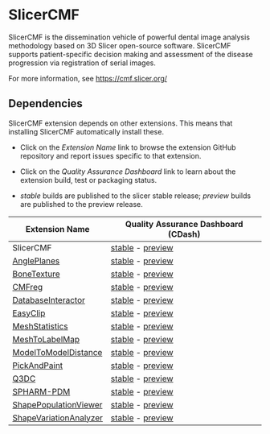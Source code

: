 # SlicerCMF

SlicerCMF is the dissemination vehicle of powerful dental image analysis methodology based on 3D Slicer open-source software. SlicerCMF supports patient-specific decision making and assessment of the disease progression via registration of serial images.

For more information, see https://cmf.slicer.org/

## Dependencies

SlicerCMF extension depends on other extensions. This means that installing SlicerCMF automatically
install these.

* Click on the _Extension Name_ link to browse the extension GitHub repository and report issues
  specific to that extension.

* Click on the _Quality Assurance Dashboard_ link to learn about the extension
  build, test or packaging status.
  
* *stable* builds are published to the slicer stable release; *preview* builds are published to the preview release.

| Extension Name                   | Quality Assurance Dashboard (CDash)                               |
|----------------------------------|-------------------------------------------------------------------|
| SlicerCMF                        | [stable][cdash-SlicerCMF]    - [preview][cdash-prev-SlicerCMF]    |
| [AnglePlanes][gh-AnglePlanes]    | [stable][cdash-AnglePlanes]  - [preview][cdash-prev-AnglePlanes]  |
| [BoneTexture][gh-BoneTexture]    | [stable][cdash-BoneTexture]  - [preview][cdash-prev-BoneTexture]  |
| [CMFreg][gh-CMFreg]              | [stable][cdash-CMFreg]       - [preview][cdash-prev-CMFreg]       |
| [DatabaseInteractor][gh-DB]      | [stable][cdash-DB]           - [preview][cdash-prev-DB]           |
| [EasyClip][gh-EasyClip]          | [stable][cdash-EasyClip]     - [preview][cdash-prev-EasyClip]     |
| [MeshStatistics][gh-MeshStats]   | [stable][cdash-MeshStats]    - [preview][cdash-prev-MeshStats]    |
| [MeshToLabelMap][gh-M2LM]        | [stable][cdash-M2LM]         - [preview][cdash-prev-M2LM]         |
| [ModelToModelDistance][gh-M2MD]  | [stable][cdash-M2MD]         - [preview][cdash-prev-M2MD]         |
| [PickAndPaint][gh-PickAndPaint]  | [stable][cdash-PickAndPaint] - [preview][cdash-prev-PickAndPaint] |
| [Q3DC][gh-Q3DC]                  | [stable][cdash-Q3DC]         - [preview][cdash-prev-Q3DC]         |
| [SPHARM-PDM][gh-SPHARM-PDM]      | [stable][cdash-SPHARM-PDM]   - [preview][cdash-prev-SPHARM-PDM]   |
| [ShapePopulationViewer][gh-SPV]  | [stable][cdash-SPV]          - [preview][cdash-prev-SPV]          |
| [ShapeVariationAnalyzer][gh-SVA] | [stable][cdash-SVA]          - [preview][cdash-prev-SVA]          |

[gh-AnglePlanes]: https://github.com/DCBIA-OrthoLab/AnglePlanes-Extension
[gh-BoneTexture]: https://github.com/Kitware/BoneTextureExtension
[gh-CMFreg]: https://github.com/DCBIA-OrthoLab/CMFreg
[gh-DB]: https://github.com/DCBIA-OrthoLab/DatabaseInteractorExtension
[gh-EasyClip]: https://github.com/DCBIA-OrthoLab/EasyClip-Extension
[gh-MeshStats]: https://github.com/DCBIA-OrthoLab/MeshStatisticsExtension
[gh-M2LM]: https://github.com/NIRALUser/MeshToLabelMap
[gh-M2MD]: https://github.com/NIRALUser/3DMetricTools
[gh-PickAndPaint]: https://github.com/DCBIA-OrthoLab/PickAndPaintExtension
[gh-Q3DC]: https://github.com/DCBIA-OrthoLab/Q3DCExtension
[gh-SPHARM-PDM]: https://github.com/NIRALUser/SPHARM-PDM
[gh-SPV]: https://github.com/NIRALUser/ShapePopulationViewer
[gh-SVA]: https://github.com/DCBIA-OrthoLab/ShapeVariationAnalyzer

[cdash-SlicerCMF]: http://slicer.cdash.org/index.php?project=SlicerPreview&filtercount=1&showfilters=1&field1=buildname&compare1=63&value1=SlicerCMF
[cdash-AnglePlanes]: http://slicer.cdash.org/index.php?project=SlicerPreview&filtercount=1&showfilters=1&field1=buildname&compare1=63&value1=AnglePlanesExtension
[cdash-BoneTexture]: http://slicer.cdash.org/index.php?project=SlicerPreview&filtercount=1&showfilters=1&field1=buildname&compare1=63&value1=BoneTexture
[cdash-CMFreg]: http://slicer.cdash.org/index.php?project=SlicerPreview&filtercount=1&showfilters=1&field1=buildname&compare1=63&value1=CMFreg
[cdash-DB]: http://slicer.cdash.org/index.php?project=SlicerPreview&filtercount=1&showfilters=1&field1=buildname&compare1=63&value1=DatabaseInteractor
[cdash-EasyClip]: http://slicer.cdash.org/index.php?project=SlicerPreview&filtercount=1&showfilters=1&field1=buildname&compare1=63&value1=EasyClip
[cdash-MeshStats]: http://slicer.cdash.org/index.php?project=SlicerPreview&filtercount=1&showfilters=1&field1=buildname&compare1=63&value1=MeshStatisticsExtension
[cdash-M2LM]: http://slicer.cdash.org/index.php?project=SlicerPreview&filtercount=1&showfilters=1&field1=buildname&compare1=63&value1=MeshToLabelMap
[cdash-M2MD]: http://slicer.cdash.org/index.php?project=SlicerPreview&filtercount=1&showfilters=1&field1=buildname&compare1=63&value1=ModelToModelDistance
[cdash-PickAndPaint]: http://slicer.cdash.org/index.php?project=SlicerPreview&filtercount=1&showfilters=1&field1=buildname&compare1=63&value1=PickAndPaintExtension
[cdash-Q3DC]: http://slicer.cdash.org/index.php?project=SlicerPreview&filtercount=1&showfilters=1&field1=buildname&compare1=63&value1=Q3DC
[cdash-SPHARM-PDM]: http://slicer.cdash.org/index.php?project=SlicerPreview&filtercount=1&showfilters=1&field1=buildname&compare1=63&value1=SPHARM-PDM
[cdash-SPV]: http://slicer.cdash.org/index.php?project=SlicerPreview&filtercount=1&showfilters=1&field1=buildname&compare1=63&value1=ShapePopulationViewer
[cdash-SVA]: http://slicer.cdash.org/index.php?project=SlicerPreview&filtercount=1&showfilters=1&field1=buildname&compare1=63&value1=ShapeVariationAnalyzer

[cdash-prev-SlicerCMF]: http://slicer.cdash.org/index.php?project=SlicerPreview&filtercount=1&showfilters=1&field1=buildname&compare1=63&value1=SlicerCMF
[cdash-prev-AnglePlanes]: http://slicer.cdash.org/index.php?project=SlicerPreview&filtercount=1&showfilters=1&field1=buildname&compare1=63&value1=AnglePlanesExtension
[cdash-prev-BoneTexture]: http://slicer.cdash.org/index.php?project=SlicerPreview&filtercount=1&showfilters=1&field1=buildname&compare1=63&value1=BoneTexture
[cdash-prev-CMFreg]: http://slicer.cdash.org/index.php?project=SlicerPreview&filtercount=1&showfilters=1&field1=buildname&compare1=63&value1=CMFreg
[cdash-prev-DB]: http://slicer.cdash.org/index.php?project=SlicerPreview&filtercount=1&showfilters=1&field1=buildname&compare1=63&value1=DatabaseInteractor
[cdash-prev-EasyClip]: http://slicer.cdash.org/index.php?project=SlicerPreview&filtercount=1&showfilters=1&field1=buildname&compare1=63&value1=EasyClip
[cdash-prev-MeshStats]: http://slicer.cdash.org/index.php?project=SlicerPreview&filtercount=1&showfilters=1&field1=buildname&compare1=63&value1=MeshStatisticsExtension
[cdash-prev-M2LM]: http://slicer.cdash.org/index.php?project=SlicerPreview&filtercount=1&showfilters=1&field1=buildname&compare1=63&value1=MeshToLabelMap
[cdash-prev-M2MD]: http://slicer.cdash.org/index.php?project=SlicerPreview&filtercount=1&showfilters=1&field1=buildname&compare1=63&value1=ModelToModelDistance
[cdash-prev-PickAndPaint]: http://slicer.cdash.org/index.php?project=SlicerPreview&filtercount=1&showfilters=1&field1=buildname&compare1=63&value1=PickAndPaintExtension
[cdash-prev-Q3DC]: http://slicer.cdash.org/index.php?project=SlicerPreview&filtercount=1&showfilters=1&field1=buildname&compare1=63&value1=Q3DC
[cdash-prev-SPHARM-PDM]: http://slicer.cdash.org/index.php?project=SlicerPreview&filtercount=1&showfilters=1&field1=buildname&compare1=63&value1=SPHARM-PDM
[cdash-prev-SPV]: http://slicer.cdash.org/index.php?project=SlicerPreview&filtercount=1&showfilters=1&field1=buildname&compare1=63&value1=ShapePopulationViewer
[cdash-prev-SVA]: http://slicer.cdash.org/index.php?project=SlicerPreview&filtercount=1&showfilters=1&field1=buildname&compare1=63&value1=ShapeVariationAnalyzer
